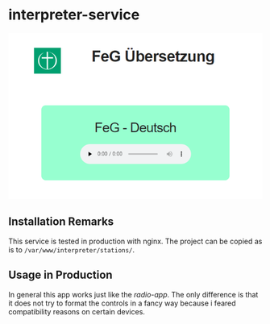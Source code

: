 # interpreter-service
![Radio-App-View](doc/Radio-App-View.png)

## Installation Remarks 
This service is tested in production with nginx. 
The project can be copied as is to `/var/www/interpreter/stations/`.

## Usage in Production
In general this app works just like the *radio-app*. The only difference is that 
it does not try to format the controls in a fancy way because i feared 
compatibility reasons on certain devices.